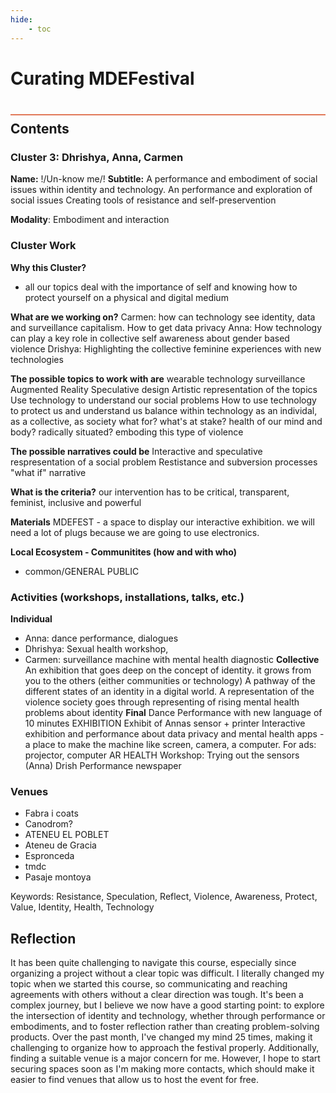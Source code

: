 ```yaml
---
hide:
    - toc
---
```


# Curating MDEFestival
<div style="height:2px; background-color: #E17858; margin-top: 40px; margin-bottom: -20px;"></div>

## Contents

### Cluster 3:  Dhrishya, Anna, Carmen

**Name:** !/Un-know me/!
**Subtitle:** A performance and embodiment of social issues within identity and technology. 
An performance and exploration of social issues
Creating tools of resistance and self-preservention 


**Modality**: Embodiment and interaction

### Cluster Work
**Why this Cluster?**
- all our topics deal with the importance of self and knowing how to protect yourself on a physical and digital medium

**What are we working on?**
Carmen: how can technology see identity, data and surveillance capitalism. How to get data privacy
Anna: How  technology can play a key role in collective self awareness about gender based violence
Drishya: Highlighting the collective feminine experiences with new technologies

**The possible topics to work with are** 
wearable technology
surveillance
Augmented Reality 
Speculative design 
Artistic representation of the topics
Use technology to understand our social problems
How to use technology to protect us and understand us
balance within technology
as an individal, as a collective, as society
what for? what's at stake? health of our mind and body? radically situated?
emboding this type of violence

**The possible narratives could be** 
Interactive  and speculative respresentation of a social problem
Restistance and subversion processes
"what if" narrative

**What is the criteria?**
our intervention has to be critical, transparent, feminist, inclusive and powerful

**Materials**
MDEFEST - 
a space to display our interactive exhibition. we will need a lot of plugs because we are going to use electronics.

**Local Ecosystem - Communitites (how and with who)**
- common/GENERAL PUBLIC

### Activities (workshops, installations, talks, etc.)
**Individual**
- Anna: dance performance, dialogues
- Dhrishya: Sexual health workshop, 
- Carmen: surveillance machine with mental health diagnostic
**Collective**
An exhibition that goes deep on the concept of identity. it grows from you to the others (either communities or technology)
A pathway of the different states of an identity in a digital world.
A representation of the violence society goes through
representing of rising mental health problems about identity 
**Final**
Dance Performance with new language of 10 minutes
EXHIBITION
Exhibit of Annas sensor + printer
Interactive exhibition and performance about data privacy and mental health apps - a place to make the machine like screen, camera, a computer. For ads: projector, computer
AR HEALTH
Workshop: Trying out the sensors (Anna)
Drish Performance
newspaper

### Venues 
- Fabra i coats
- Canodrom?
- ATENEU EL POBLET 
- Ateneu de Gracia
- Espronceda
- tmdc
- Pasaje montoya

Keywords: Resistance, Speculation, Reflect, Violence, Awareness, Protect, Value, Identity, Health, Technology

## Reflection
It has been quite challenging to navigate this course, especially since organizing a project without a clear topic was difficult. I literally changed my topic when we started this course, so communicating and reaching agreements with others without a clear direction was tough. It's been a complex journey, but I believe we now have a good starting point: to explore the intersection of identity and technology, whether through performance or embodiments, and to foster reflection rather than creating problem-solving products. Over the past month, I've changed my mind 25 times, making it challenging to organize how to approach the festival properly. Additionally, finding a suitable venue is a major concern for me. However, I hope to start securing spaces soon as I'm making more contacts, which should make it easier to find venues that allow us to host the event for free.
